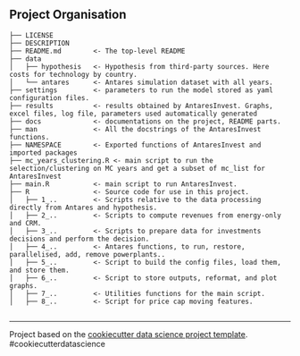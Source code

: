Project Organisation
--------

    ├── LICENSE
    ├── DESCRIPTION
    ├── README.md        <- The top-level README
    ├── data
    │   ├── hypothesis   <- Hypothesis from third-party sources. Here costs for technology by country.
    │   └── antares      <- Antares simulation dataset with all years.
    ├── settings         <- parameters to run the model stored as yaml configuration files.
    ├── results          <- results obtained by AntaresInvest. Graphs, excel files, log file, parameters used automatically generated
    ├── docs             <- documentations on the project, README parts.
    ├── man              <- All the docstrings of the AntaresInvest functions.
    ├── NAMESPACE        <- Exported functions of AntaresInvest and imported packages
    ├── mc_years_clustering.R <- main script to run the selection/clustering on MC years and get a subset of mc_list for AntaresInvest   
    ├── main.R           <- main script to run AntaresInvest.
    ├── R                <- Source code for use in this project.
    │   ├── 1_..         <- Scripts relative to the data processing directly from Antares and hypothesis.
    │   ├── 2_..         <- Scripts to compute revenues from energy-only and CRM.
    │   ├── 3_..         <- Scripts to prepare data for investments decisions and perform the decision.
    │   ├── 4_..         <- Antares functions, to run, restore, parallelised, add, remove powerplants..
    │   ├── 5_..         <- Script to build the config files, load them, and store them.
    │   ├── 6_..         <- Script to store outputs, reformat, and plot graphs.
    │   ├── 7_..         <- Utilities functions for the main script.
    │   ├── 8_..         <- Script for price cap moving features.
      
--------

<p>Project based on the <a target="_blank" href="https://drivendata.github.io/cookiecutter-data-science/">cookiecutter data science project template</a>. #cookiecutterdatascience</p>
